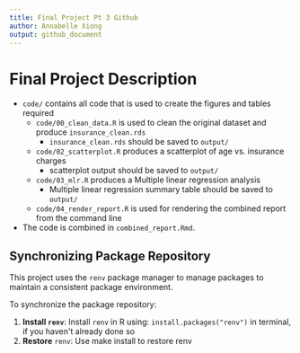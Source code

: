 ```yaml
---
title: Final Project Pt 3 Github
author: Annabelle Xiong
output: github_document
---
```


# Final Project Description

-   `code/` contains all code that is used to create the figures and tables required
    -   `code/00_clean_data.R` is used to clean the original dataset and produce `insurance_clean.rds`
        -   `insurance_clean.rds` should be saved to `output/`
    -   `code/02_scatterplot.R` produces a scatterplot of age vs. insurance charges
        -   scatterplot output should be saved to `output/`
    -   `code/03_mlr.R` produces a Multiple linear regression analysis
        -   Multiple linear regression summary table should be saved to `output/`
    -   `code/04_render_report.R` is used for rendering the combined report from the command line
-   The code is combined in `combined_report.Rmd`.

## Synchronizing Package Repository

This project uses the `renv` package manager to manage packages to maintain a consistent package environment.

To synchronize the package repository:

1.  **Install `renv`**: Install `renv` in R using: `install.packages("renv")` in terminal, if you haven't already done so
2.  **Restore** `renv`: Use make install to restore renv
